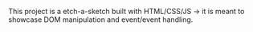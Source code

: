 This project is a etch-a-sketch built with HTML/CSS/JS -> it is meant to showcase DOM manipulation and event/event handling.